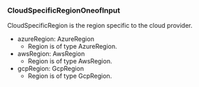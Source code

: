 ### CloudSpecificRegionOneofInput
CloudSpecificRegion is the region specific to the cloud provider.

- azureRegion: AzureRegion
  - Region is of type AzureRegion.
- awsRegion: AwsRegion
  - Region is of type AwsRegion.
- gcpRegion: GcpRegion
  - Region is of type GcpRegion.
